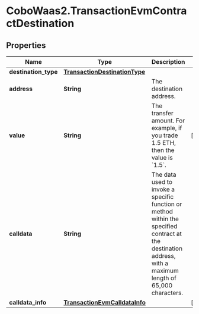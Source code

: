 # CoboWaas2.TransactionEvmContractDestination

## Properties

Name | Type | Description | Notes
------------ | ------------- | ------------- | -------------
**destination_type** | [**TransactionDestinationType**](TransactionDestinationType.md) |  | 
**address** | **String** | The destination address. | 
**value** | **String** | The transfer amount. For example, if you trade 1.5 ETH, then the value is &#x60;1.5&#x60;.  | [optional] 
**calldata** | **String** | The data used to invoke a specific function or method within the specified contract at the destination address, with a maximum length of 65,000 characters.  | 
**calldata_info** | [**TransactionEvmCalldataInfo**](TransactionEvmCalldataInfo.md) |  | [optional] 


